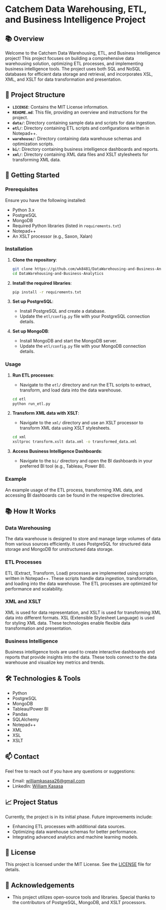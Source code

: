 # Catchem Data Warehousing, ETL, and Business Intelligence Project

## 📚 Overview

Welcome to the Catchem Data Warehousing, ETL, and Business Intelligence project! This project focuses on building a comprehensive data warehousing solution, optimizing ETL processes, and implementing business intelligence tools. The project uses both SQL and NoSQL databases for efficient data storage and retrieval, and incorporates XSL, XML, and XSLT for data transformation and presentation.

## 📂 Project Structure

- **`LICENSE`**: Contains the MIT License information.
- **`README.md`**: This file, providing an overview and instructions for the project.
- **`data/`**: Directory containing sample data and scripts for data ingestion.
- **`etl/`**: Directory containing ETL scripts and configurations written in Notepad++.
- **`warehouse/`**: Directory containing data warehouse schemas and optimization scripts.
- **`bi/`**: Directory containing business intelligence dashboards and reports.
- **`xml/`**: Directory containing XML data files and XSLT stylesheets for transforming XML data.

## 🚀 Getting Started

### Prerequisites

Ensure you have the following installed:
- Python 3.x
- PostgreSQL
- MongoDB
- Required Python libraries (listed in `requirements.txt`)
- Notepad++
- An XSLT processor (e.g., Saxon, Xalan)

### Installation

1. **Clone the repository**:
   ```bash
   git clone https://github.com/wk8481/DataWarehousing-and-Business-Analytics.git
   cd DataWarehousing-and-Business-Analytics
   ```

2. **Install the required libraries**:
   ```bash
   pip install -r requirements.txt
   ```

3. **Set up PostgreSQL**:
   - Install PostgreSQL and create a database.
   - Update the `etl/config.py` file with your PostgreSQL connection details.

4. **Set up MongoDB**:
   - Install MongoDB and start the MongoDB server.
   - Update the `etl/config.py` file with your MongoDB connection details.

### Usage

1. **Run ETL processes**:
   - Navigate to the `etl/` directory and run the ETL scripts to extract, transform, and load data into the data warehouse.
   ```bash
   cd etl
   python run_etl.py
   ```

2. **Transform XML data with XSLT**:
   - Navigate to the `xml/` directory and use an XSLT processor to transform XML data using XSLT stylesheets.
   ```bash
   cd xml
   xsltproc transform.xslt data.xml -o transformed_data.xml
   ```

3. **Access Business Intelligence Dashboards**:
   - Navigate to the `bi/` directory and open the BI dashboards in your preferred BI tool (e.g., Tableau, Power BI).

### Example

An example usage of the ETL process, transforming XML data, and accessing BI dashboards can be found in the respective directories.

## 📚 How It Works

### Data Warehousing

The data warehouse is designed to store and manage large volumes of data from various sources efficiently. It uses PostgreSQL for structured data storage and MongoDB for unstructured data storage.

### ETL Processes

ETL (Extract, Transform, Load) processes are implemented using scripts written in Notepad++. These scripts handle data ingestion, transformation, and loading into the data warehouse. The ETL processes are optimized for performance and scalability.

### XML and XSLT

XML is used for data representation, and XSLT is used for transforming XML data into different formats. XSL (Extensible Stylesheet Language) is used for styling XML data. These technologies enable flexible data transformation and presentation.

### Business Intelligence

Business intelligence tools are used to create interactive dashboards and reports that provide insights into the data. These tools connect to the data warehouse and visualize key metrics and trends.

## 🛠️ Technologies & Tools

- Python
- PostgreSQL
- MongoDB
- Tableau/Power BI
- Pandas
- SQLAlchemy
- Notepad++
- XML
- XSL
- XSLT

## 📫 Contact

Feel free to reach out if you have any questions or suggestions:

- Email: williamkasasa26@gmail.com
- LinkedIn: [William Kasasa](https://www.linkedin.com/in/william-kasasa-5014a7166/)

## 📈 Project Status

Currently, the project is in its initial phase. Future improvements include:
- Enhancing ETL processes with additional data sources.
- Optimizing data warehouse schemas for better performance.
- Integrating advanced analytics and machine learning models.

## 📄 License

This project is licensed under the MIT License. See the [LICENSE](LICENSE) file for details.

## 🌟 Acknowledgements

- This project utilizes open-source tools and libraries. Special thanks to the contributors of PostgreSQL, MongoDB, and XSLT processors.
